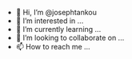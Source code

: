 - 👋 Hi, I’m @josephtankou
- 👀 I’m interested in ...
- 🌱 I’m currently learning ...
- 💞️ I’m looking to collaborate on ...
- 📫 How to reach me ...

<!---
josephtankou/josephtankou is a ✨ special ✨ repository because its `README.md` (this file) appears on your GitHub profile.
You can click the Preview link to take a look at your changes.
--->
